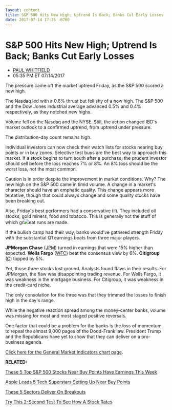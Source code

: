 ```yaml
---
layout: content
title: S&P 500 Hits New High; Uptrend Is Back; Banks Cut Early Losses
date: 2017-07-14 17:35 -0700
---
```



S&P 500 Hits New High; Uptrend Is Back; Banks Cut Early Losses
===============================================================




* [PAUL WHITFIELD](https://www.investors.com/author/whitfieldp/ "Posts by PAUL WHITFIELD")
* 05:35 PM ET 07/14/2017




The pressure came off the market uptrend Friday, as the S&P 500 scored a new high.


The Nasdaq led with a 0.6% thrust but fell shy of a new high. The S&P 500 and the Dow Jones industrial average advanced 0.5% and 0.4% respectively, as they notched new highs.




Volume fell on the Nasdaq and the NYSE. Still, the action changed IBD's market outlook to a confirmed uptrend, from uptrend under pressure.


The distribution-day count remains high.


Individual investors can now check their watch lists for stocks nearing buy points or in buy zones. Selective test buys are the best way to approach this market. If a stock begins to turn south after a purchase, the prudent investor should sell before the loss reaches 7% or 8%. An 8% loss should be the worst loss, not the most common.


Caution is in order despite the improvement in market conditions. Why? The new high on the S&P 500 came in timid volume. A change in a market's character should have an emphatic quality. This change appears more tentative, though that could always change and some quality stocks have been breaking out.


Also, Friday's best performers had a conservative tilt. They included oil stocks, gold miners, food and tobacco. This is generally not the stuff of which gr![](https://www.investors.com/wp-content/uploads/2017/07/MP071417-190x300.png)eat runs are made.


If the bullish camp had their way, banks would've gathered strength Friday with the substantial Q1 earnings beats from three major players.


**JPMorgan Chase** ([JPM](https://research.investors.com/quote.aspx?symbol=JPM)) turned in earnings that were 15% higher than expected. **Wells Fargo** ([WFC](https://research.investors.com/quote.aspx?symbol=WFC)) beat the consensus view by 6%. **Citigroup** ([C](https://research.investors.com/quote.aspx?symbol=C)) topped by 5%.


Yet, those three stocks lost ground. Analysts found flaws in their results. For JPMorgan, the flaw was disappointing trading revenue. For Wells Fargo, it was weakness in the mortgage business. For Citigroup, it was weakness in the credit-card niche.


The only consolation for the three was that they trimmed the losses to finish high in the day's range.


While the negative reaction spread among the money-center banks, volume was missing for most and most staged positive reversals.


One factor that could be a problem for the banks is the loss of momentum to repeal the almost 9,000 pages of the Dodd-Frank law. President Trump and the Republicans have yet to show that they can deliver on a pro-business agenda.


[Click here for the General Market Indicators chart page](https://www.investors.com/wp-content/uploads/2017/07/GMI_071717.pdf).


**RELATED:**


[These 5 Top S&P 500 Stocks Near Buy Points Have Earnings This Week](https://www.investors.com/market-trend/stock-market-today/netflix-microsoft-apple-supplier-among-5-sp-500-stocks-near-buy-points-with-earnings-this-week/)


[Apple Leads 5 Tech Superstars Setting Up Near Buy Points](https://www.investors.com/news/technology/apple-leads-5-tech-superstars-are-setting-up-in-bases-near-buy-points/)


[These 5 Sectors Deliver On Breakouts](https://www.investors.com/stock-lists/sector-leaders/these-5-sector-leaders-surge-higher-resulting-in-several-breakouts/)


[Try This 2-Second Test To See How A Stock Rates](https://www.investors.com/stock-lists/ibd-big-cap-20/try-this-2-second-test-to-see-how-a-stock-rates/)





